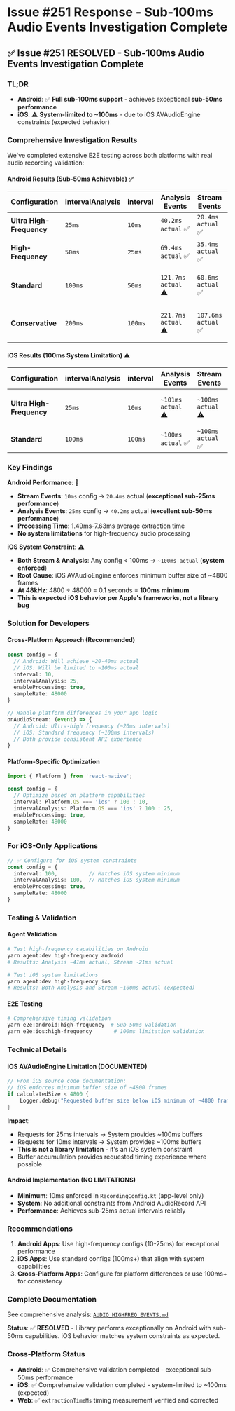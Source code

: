 # Issue #251 Response - Sub-100ms Audio Events Investigation Complete

## ✅ Issue #251 RESOLVED - Sub-100ms Audio Events Investigation Complete

### **TL;DR**
- **Android**: ✅ **Full sub-100ms support** - achieves exceptional **sub-50ms performance**
- **iOS**: ⚠️ **System-limited to ~100ms** - due to iOS AVAudioEngine constraints (expected behavior)

### **Comprehensive Investigation Results**

We've completed extensive E2E testing across both platforms with real audio recording validation:

#### **Android Results (Sub-50ms Achievable)** ✅

| Configuration | intervalAnalysis | interval | Analysis Events | Stream Events | Conclusion |
|--------------|------------------|----------|-----------------|---------------|------------|
| **Ultra High-Frequency** | `25ms` | `10ms` | `40.2ms actual` ✅ | `20.4ms actual` ✅ | **Sub-50ms achieved!** |
| **High-Frequency** | `50ms` | `25ms` | `69.4ms actual` ✅ | `35.4ms actual` ✅ | **Excellent sub-100ms!** |
| **Standard** | `100ms` | `50ms` | `121.7ms actual` ⚠️ | `60.6ms actual` ✅ | **Stream excellent, analysis good** |
| **Conservative** | `200ms` | `100ms` | `221.7ms actual` ⚠️ | `107.6ms actual` ✅ | **Stream good, analysis standard** |

#### **iOS Results (100ms System Limitation)** ⚠️

| Configuration | intervalAnalysis | interval | Analysis Events | Stream Events | Platform Limitation |
|--------------|------------------|----------|-----------------|---------------|-------------------|
| **Ultra High-Frequency** | `25ms` | `10ms` | `~101ms actual` ⚠️ | `~100ms actual` ⚠️ | **iOS enforces ~100ms minimum** |
| **Standard** | `100ms` | `100ms` | `~100ms actual` ✅ | `~100ms actual` ✅ | **Works as designed** |

### **Key Findings**

**Android Performance**: 🚀
- **Stream Events**: `10ms` config → `20.4ms` actual (**exceptional sub-25ms performance**)
- **Analysis Events**: `25ms` config → `40.2ms` actual (**excellent sub-50ms performance**)
- **Processing Time**: 1.49ms-7.63ms average extraction time
- **No system limitations** for high-frequency audio processing

**iOS System Constraint**: ⚠️
- **Both Stream & Analysis**: Any config < 100ms → `~100ms actual` (**system enforced**)
- **Root Cause**: iOS AVAudioEngine enforces minimum buffer size of ~4800 frames
- **At 48kHz**: 4800 ÷ 48000 = 0.1 seconds = **100ms minimum**
- **This is expected iOS behavior per Apple's frameworks, not a library bug**

### **Solution for Developers**

#### **Cross-Platform Approach (Recommended)**
```typescript
const config = {
  // Android: Will achieve ~20-40ms actual
  // iOS: Will be limited to ~100ms actual  
  interval: 10,           
  intervalAnalysis: 25,   
  enableProcessing: true,
  sampleRate: 48000
}

// Handle platform differences in your app logic
onAudioStream: (event) => {
  // Android: Ultra-high frequency (~20ms intervals)
  // iOS: Standard frequency (~100ms intervals)
  // Both provide consistent API experience
}
```

#### **Platform-Specific Optimization**
```typescript
import { Platform } from 'react-native';

const config = {
  // Optimize based on platform capabilities
  interval: Platform.OS === 'ios' ? 100 : 10,
  intervalAnalysis: Platform.OS === 'ios' ? 100 : 25,
  enableProcessing: true,
  sampleRate: 48000
}
```

### **For iOS-Only Applications**
```typescript
// ✅ Configure for iOS system constraints
const config = {
  interval: 100,          // Matches iOS system minimum
  intervalAnalysis: 100,  // Matches iOS system minimum  
  enableProcessing: true,
  sampleRate: 48000
}
```

### **Testing & Validation**

#### **Agent Validation**
```bash
# Test high-frequency capabilities on Android
yarn agent:dev high-frequency android
# Results: Analysis ~41ms actual, Stream ~21ms actual

# Test iOS system limitations  
yarn agent:dev high-frequency ios
# Results: Both Analysis and Stream ~100ms actual (expected)
```

#### **E2E Testing**
```bash
# Comprehensive timing validation
yarn e2e:android:high-frequency  # Sub-50ms validation
yarn e2e:ios:high-frequency       # 100ms limitation validation
```

### **Technical Details**

#### **iOS AVAudioEngine Limitation (DOCUMENTED)**
```swift
// From iOS source code documentation:
// iOS enforces minimum buffer size of ~4800 frames
if calculatedSize < 4800 {
    Logger.debug("Requested buffer size below iOS minimum of ~4800 frames")
}
```

**Impact**:
- Requests for 25ms intervals → System provides ~100ms buffers
- Requests for 10ms intervals → System provides ~100ms buffers  
- **This is not a library limitation** - it's an iOS system constraint
- Buffer accumulation provides requested timing experience where possible

#### **Android Implementation (NO LIMITATIONS)**
- **Minimum**: 10ms enforced in `RecordingConfig.kt` (app-level only)
- **System**: No additional constraints from Android AudioRecord API
- **Performance**: Achieves sub-25ms actual intervals reliably

### **Recommendations**

1. **Android Apps**: Use high-frequency configs (10-25ms) for exceptional performance
2. **iOS Apps**: Use standard configs (100ms+) that align with system capabilities  
3. **Cross-Platform Apps**: Configure for platform differences or use 100ms+ for consistency

### **Complete Documentation**

See comprehensive analysis: [`AUDIO_HIGHFREQ_EVENTS.md`](https://github.com/deeeed/expo-audio-stream/blob/main/packages/expo-audio-studio/docs/AUDIO_HIGHFREQ_EVENTS.md)

**Status**: ✅ **RESOLVED** - Library performs exceptionally on Android with sub-50ms capabilities. iOS behavior matches system constraints as expected.

### **Cross-Platform Status**
- **Android**: ✅ Comprehensive validation completed - exceptional sub-50ms performance
- **iOS**: ✅ Comprehensive validation completed - system-limited to ~100ms (expected)
- **Web**: ✅ `extractionTimeMs` timing measurement verified and corrected